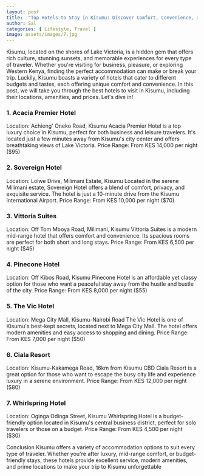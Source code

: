 ```yaml
---
layout: post
title:  "Top Hotels to Stay in Kisumu: Discover Comfort, Convenience, and Affordable Luxury"
author: Sal
categories: [ Lifestyle, Travel ]
image: assets/images/7.jpg
---
```

Kisumu, located on the shores of Lake Victoria, is a hidden gem that offers rich culture, stunning
sunsets, and memorable experiences for every type of traveler. Whether you're visiting for business,
pleasure, or exploring Western Kenya, finding the perfect accommodation can make or break your
trip. Luckily, Kisumu boasts a variety of hotels that cater to different budgets and tastes, each
offering unique comfort and convenience. In this post, we will take you through the best hotels to
visit in Kisumu, including their locations, amenities, and prices. Let's dive in!


<h3 >1. Acacia Premier Hotel </h3>
Location: Achieng' Oneko Road, Kisumu
Acacia Premier Hotel is a top luxury choice in Kisumu, perfect for both business and leisure
travelers. It's located just a few minutes away from Kisumu's city center and offers breathtaking
views of Lake Victoria.
Price Range: From KES 14,000 per night ($95)

<h3 >2. Sovereign Hotel</h3>
Location: Lolwe Drive, Milimani Estate, Kisumu
Located in the serene Milimani estate, Sovereign Hotel offers a blend of comfort, privacy, and
exquisite service. The hotel is just a 10-minute drive from the Kisumu International Airport.
Price Range: From KES 10,000 per night ($70)

<h3 >3. Vittoria Suites</h3>
Location: Off Tom Mboya Road, Milimani, Kisumu
Vittoria Suites is a modern mid-range hotel that offers comfort and convenience. Its spacious rooms
are perfect for both short and long stays.
Price Range: From KES 6,500 per night ($45)

<h3 >4. Pinecone Hotel</h3>
Location: Off Kibos Road, Kisumu
Pinecone Hotel is an affordable yet classy option for those who want a peaceful stay away from the
hustle and bustle of the city.
Price Range: From KES 8,000 per night ($55)

<h3 >5. The Vic Hotel</h3>
Location: Mega City Mall, Kisumu-Nairobi Road
The Vic Hotel is one of Kisumu's best-kept secrets, located next to Mega City Mall. The hotel offers
modern amenities and easy access to shopping and dining.
Price Range: From KES 7,000 per night ($50)

<h3 >6. Ciala Resort</h3>
Location: Kisumu-Kakamega Road, 16km from Kisumu CBD
Ciala Resort is a great option for those who want to escape the busy city life and experience luxury
in a serene environment.
Price Range: From KES 12,000 per night ($80)

<h3 >7. Whirlspring Hotel </h3>
Location: Oginga Odinga Street, Kisumu
Whirlspring Hotel is a budget-friendly option located in Kisumu's central business district, perfect for
solo travelers or those on a budget.
Price Range: From KES 4,500 per night ($30)


Conclusion
Kisumu offers a variety of accommodation options to suit every type of traveler. Whether you're after
luxury, mid-range comfort, or budget-friendly stays, these hotels provide excellent service, modern
amenities, and prime locations to make your trip to Kisumu unforgettable
